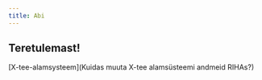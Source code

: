 ```yaml
---
title: Abi
---
```


## Teretulemast!

[X-tee-alamsysteem](Kuidas muuta X-tee alamsüsteemi andmeid RIHAs?)